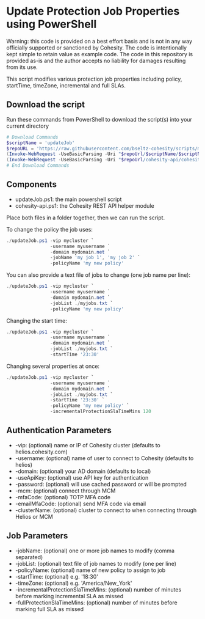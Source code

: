 # Update Protection Job Properties using PowerShell

Warning: this code is provided on a best effort basis and is not in any way officially supported or sanctioned by Cohesity. The code is intentionally kept simple to retain value as example code. The code in this repository is provided as-is and the author accepts no liability for damages resulting from its use.

This script modifies various protection job properties including policy, startTime, timeZone, incremental and full SLAs.

## Download the script

Run these commands from PowerShell to download the script(s) into your current directory

```powershell
# Download Commands
$scriptName = 'updateJob'
$repoURL = 'https://raw.githubusercontent.com/bseltz-cohesity/scripts/master/powershell'
(Invoke-WebRequest -UseBasicParsing -Uri "$repoUrl/$scriptName/$scriptName.ps1").content | Out-File "$scriptName.ps1"; (Get-Content "$scriptName.ps1") | Set-Content "$scriptName.ps1"
(Invoke-WebRequest -UseBasicParsing -Uri "$repoUrl/cohesity-api/cohesity-api.ps1").content | Out-File cohesity-api.ps1; (Get-Content cohesity-api.ps1) | Set-Content cohesity-api.ps1
# End Download Commands
```

## Components

* updateJob.ps1: the main powershell script
* cohesity-api.ps1: the Cohesity REST API helper module

Place both files in a folder together, then we can run the script.

To change the policy the job uses:

```powershell
./updateJob.ps1 -vip mycluster `
                -username myusername `
                -domain mydomain.net `
                -jobName 'my job 1', 'my job 2' `
                -policyName 'my new policy'
```

You can also provide a text file of jobs to change (one job name per line):

```powershell
./updateJob.ps1 -vip mycluster `
                -username myusername `
                -domain mydomain.net `
                -jobList ./myjobs.txt `
                -policyName 'my new policy'
```

Changing the start time:

```powershell
./updateJob.ps1 -vip mycluster `
                -username myusername `
                -domain mydomain.net `
                -jobList ./myjobs.txt `
                -startTime '23:30'
```

Changing several properties at once:

```powershell
./updateJob.ps1 -vip mycluster `
                -username myusername `
                -domain mydomain.net `
                -jobList ./myjobs.txt `
                -startTime '23:30' `
                -policyName 'my new policy' `
                -incrementalProtectionSlaTimeMins 120

```

## Authentication Parameters

* -vip: (optional) name or IP of Cohesity cluster (defaults to helios.cohesity.com)
* -username: (optional) name of user to connect to Cohesity (defaults to helios)
* -domain: (optional) your AD domain (defaults to local)
* -useApiKey: (optional) use API key for authentication
* -password: (optional) will use cached password or will be prompted
* -mcm: (optional) connect through MCM
* -mfaCode: (optional) TOTP MFA code
* -emailMfaCode: (optional) send MFA code via email
* -clusterName: (optional) cluster to connect to when connecting through Helios or MCM

## Job Parameters

* -jobName: (optional) one or more job names to modify (comma separated)
* -jobList: (optional) text file of job names to modify (one per line)
* -policyName: (optional) name of new policy to assign to job
* -startTime: (optional) e.g. '18:30'
* -timeZone: (optional) e.g. 'America/New_York'
* -incrementalProtectionSlaTimeMins: (optional) number of minutes before marking incremental SLA as missed
* -fullProtectionSlaTimeMins: (optional) number of minutes before marking full SLA as missed
